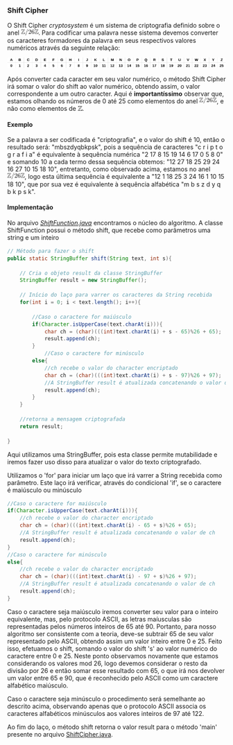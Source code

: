 ### Shift Cipher

O Shift Cipher *cryptosystem* é um sistema de criptografia definido sobre o anel  <img src="../../images/ring.png" width="40"/>. Para codificar uma palavra nesse sistema devemos converter os caracteres formadores da palavra em seus respectivos valores numéricos através da seguinte relação:

<p style="align:center">
	<img src="../../images/alph_num.png" aligne="midle">
</p>

Após converter cada caracter em seu valor numérico, o método Shift Cipher irá somar o valor do shift ao valor numérico, obtendo assim, o valor correspondente a um outro caracter. Aqui é **importantíssimo** observar que, estamos olhando os números de 0 até 25 como elementos do anel <img src="../../images/ring.png" width="40">, e não como elementos de <img src="../../images/z.png" width="10">.

#### Exemplo 
Se a palavra a ser codificada é "criptografia", e o valor do shift é 10, então o resultado será: "mbszdyqbkpsk", pois a sequência de caracteres "c r i p t o g r a f i a" é equivalente à sequência numérica "2 17 8 15 19 14 6 17 0 5 8 0" e somando 10 a cada termo dessa sequência obtemos: "12 27 18 25 29 24 16 27 10 15 18 10", entretanto, como observado acima, estamos no anel <img src="../../images/ring.png" width="40">, logo esta última sequência é equivalente a "12 1 18 25 3 24 16 1 10 15 18 10", que por sua vez é equivalente à sequência alfabética "m b s z d y q b k p s k".

#### Implementação

No arquivo *[ShiftFunction.java](ShiftFunction.java)* encontramos o núcleo do algoritmo. A classe ShiftFunction possui o método shift, que recebe como parâmetros uma string e um inteiro

``` java
// Método para fazer o shift
public static StringBuffer shift(String text, int s){
	
	// Cria o objeto result da classe StringBuffer
	StringBuffer result = new StringBuffer();
		
	// Início do laço para varrer os caracteres da String recebida
	for(int i = 0; i < text.length(); i++){

		//Caso o caractere for maiúsculo
		if(Character.isUpperCase(text.charAt(i))){
			char ch = (char)(((int)text.charAt(i) + s - 65)%26 + 65);
			result.append(ch);
		}
			//Caso o caractere for minúsculo
		else{
			//ch recebe o valor do character encriptado
			char ch = (char)(((int)text.charAt(i) + s - 97)%26 + 97);
			//A StringBuffer result é atualizada concatenando o valor de ch
			result.append(ch);
		}
	}

	//retorna a mensagem criptografada
	return result;

}
```

Aqui utilizamos uma StringBuffer, pois esta classe permite mutabilidade e iremos fazer uso disso para atualizar o valor do texto criptografado.

Utilizamos o 'for' para iniciar um laço que irá varrer a String recebida como parâmetro. Este laço irá verificar, através do condicional 'if', se o caractere é maiúsculo ou minúsculo

```java
//Caso o caractere for maiúsculo
if(Character.isUpperCase(text.charAt(i))){
	//ch recebe o valor do character encriptado
	char ch = (char)(((int)text.charAt(i) - 65 + s)%26 + 65);
	//A StringBuffer result é atualizada concatenando o valor de ch
	result.append(ch);
}
//Caso o caractere for minúsculo
else{
	//ch recebe o valor do character encriptado
	char ch = (char)(((int)text.charAt(i) - 97 + s)%26 + 97);
	//A StringBuffer result é atualizada concatenando o valor de ch
	result.append(ch);
}
```
Caso o caractere seja maiúsculo iremos converter seu valor para o inteiro equivalente, mas, pelo protocolo ASCII, as letras maíusculas são representadas pelos números inteiros de 65 até 90. Portanto, para nosso algoritmo ser consistente com a teoria, deve-se subtrair 65 de seu valor representado pelo ASCII, obtendo assim um valor inteiro entre 0 e 25. Feito isso, efetuamos o shift, somando o valor do shift 's' ao valor numérico do caractere entre 0 e 25. Neste ponto observamos novamente que estamos considerando os valores mod 26, logo devemos considerar o resto da divisão por 26 e então somar esse resultado com 65, o que irá nos devolver um valor entre 65 e 90, que é reconhecido pelo ASCII como um caractere alfabético maiúsculo.

Caso o caractere seja minúsculo o procedimento será semelhante ao descrito acima, observando apenas que o protocolo ASCII associa os caracteres alfabéticos minúsculos aos valores inteiros de 97 até 122.

Ao fim do laço, o método shift retorna o valor result para o método 'main' presente no arquivo [ShiftCipher.java](ShiftCipher.java).